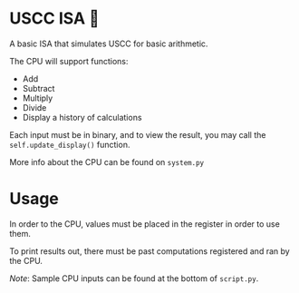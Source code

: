 # USCC ISA 📀

A basic ISA that simulates USCC for basic arithmetic.

The CPU will support functions:
- Add 
- Subtract
- Multiply
- Divide 
- Display a history of calculations

Each input must be in binary, and to view the result, you may call the `self.update_display()` function. 

More info about the CPU can be found on `system.py`

# Usage 

In order to the CPU, values must be placed in the register in order to use them.

To print results out, there must be past computations registered and ran by the CPU.

*Note*: Sample CPU inputs can be found at the bottom of `script.py`.

